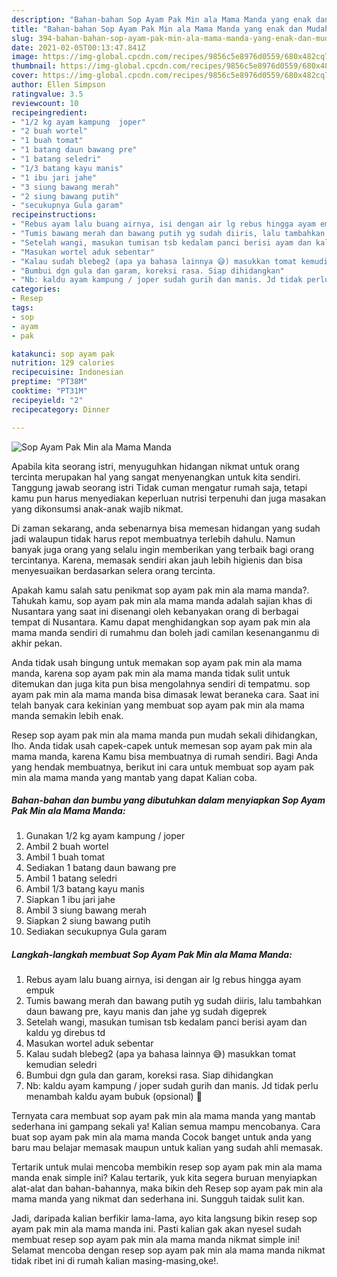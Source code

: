 ```yaml
---
description: "Bahan-bahan Sop Ayam Pak Min ala Mama Manda yang enak dan Mudah Dibuat"
title: "Bahan-bahan Sop Ayam Pak Min ala Mama Manda yang enak dan Mudah Dibuat"
slug: 394-bahan-bahan-sop-ayam-pak-min-ala-mama-manda-yang-enak-dan-mudah-dibuat
date: 2021-02-05T00:13:47.841Z
image: https://img-global.cpcdn.com/recipes/9856c5e8976d0559/680x482cq70/sop-ayam-pak-min-ala-mama-manda-foto-resep-utama.jpg
thumbnail: https://img-global.cpcdn.com/recipes/9856c5e8976d0559/680x482cq70/sop-ayam-pak-min-ala-mama-manda-foto-resep-utama.jpg
cover: https://img-global.cpcdn.com/recipes/9856c5e8976d0559/680x482cq70/sop-ayam-pak-min-ala-mama-manda-foto-resep-utama.jpg
author: Ellen Simpson
ratingvalue: 3.5
reviewcount: 10
recipeingredient:
- "1/2 kg ayam kampung  joper"
- "2 buah wortel"
- "1 buah tomat"
- "1 batang daun bawang pre"
- "1 batang seledri"
- "1/3 batang kayu manis"
- "1 ibu jari jahe"
- "3 siung bawang merah"
- "2 siung bawang putih"
- "secukupnya Gula garam"
recipeinstructions:
- "Rebus ayam lalu buang airnya, isi dengan air lg rebus hingga ayam empuk"
- "Tumis bawang merah dan bawang putih yg sudah diiris, lalu tambahkan daun bawang pre, kayu manis dan jahe yg sudah digeprek"
- "Setelah wangi, masukan tumisan tsb kedalam panci berisi ayam dan kaldu yg direbus td"
- "Masukan wortel aduk sebentar"
- "Kalau sudah blebeg2 (apa ya bahasa lainnya 😅) masukkan tomat kemudian seledri"
- "Bumbui dgn gula dan garam, koreksi rasa. Siap dihidangkan"
- "Nb: kaldu ayam kampung / joper sudah gurih dan manis. Jd tidak perlu menambah kaldu ayam bubuk (opsional) 🤭"
categories:
- Resep
tags:
- sop
- ayam
- pak

katakunci: sop ayam pak 
nutrition: 129 calories
recipecuisine: Indonesian
preptime: "PT38M"
cooktime: "PT31M"
recipeyield: "2"
recipecategory: Dinner

---
```



![Sop Ayam Pak Min ala Mama Manda](https://img-global.cpcdn.com/recipes/9856c5e8976d0559/680x482cq70/sop-ayam-pak-min-ala-mama-manda-foto-resep-utama.jpg)

Apabila kita seorang istri, menyuguhkan hidangan nikmat untuk orang tercinta merupakan hal yang sangat menyenangkan untuk kita sendiri. Tanggung jawab seorang istri Tidak cuman mengatur rumah saja, tetapi kamu pun harus menyediakan keperluan nutrisi terpenuhi dan juga masakan yang dikonsumsi anak-anak wajib nikmat.

Di zaman  sekarang, anda sebenarnya bisa memesan hidangan yang sudah jadi walaupun tidak harus repot membuatnya terlebih dahulu. Namun banyak juga orang yang selalu ingin memberikan yang terbaik bagi orang tercintanya. Karena, memasak sendiri akan jauh lebih higienis dan bisa menyesuaikan berdasarkan selera orang tercinta. 



Apakah kamu salah satu penikmat sop ayam pak min ala mama manda?. Tahukah kamu, sop ayam pak min ala mama manda adalah sajian khas di Nusantara yang saat ini disenangi oleh kebanyakan orang di berbagai tempat di Nusantara. Kamu dapat menghidangkan sop ayam pak min ala mama manda sendiri di rumahmu dan boleh jadi camilan kesenanganmu di akhir pekan.

Anda tidak usah bingung untuk memakan sop ayam pak min ala mama manda, karena sop ayam pak min ala mama manda tidak sulit untuk ditemukan dan juga kita pun bisa mengolahnya sendiri di tempatmu. sop ayam pak min ala mama manda bisa dimasak lewat beraneka cara. Saat ini telah banyak cara kekinian yang membuat sop ayam pak min ala mama manda semakin lebih enak.

Resep sop ayam pak min ala mama manda pun mudah sekali dihidangkan, lho. Anda tidak usah capek-capek untuk memesan sop ayam pak min ala mama manda, karena Kamu bisa membuatnya di rumah sendiri. Bagi Anda yang hendak membuatnya, berikut ini cara untuk membuat sop ayam pak min ala mama manda yang mantab yang dapat Kalian coba.

<!--inarticleads1-->

##### Bahan-bahan dan bumbu yang dibutuhkan dalam menyiapkan Sop Ayam Pak Min ala Mama Manda:

1. Gunakan 1/2 kg ayam kampung / joper
1. Ambil 2 buah wortel
1. Ambil 1 buah tomat
1. Sediakan 1 batang daun bawang pre
1. Ambil 1 batang seledri
1. Ambil 1/3 batang kayu manis
1. Siapkan 1 ibu jari jahe
1. Ambil 3 siung bawang merah
1. Siapkan 2 siung bawang putih
1. Sediakan secukupnya Gula garam




<!--inarticleads2-->

##### Langkah-langkah membuat Sop Ayam Pak Min ala Mama Manda:

1. Rebus ayam lalu buang airnya, isi dengan air lg rebus hingga ayam empuk
1. Tumis bawang merah dan bawang putih yg sudah diiris, lalu tambahkan daun bawang pre, kayu manis dan jahe yg sudah digeprek
1. Setelah wangi, masukan tumisan tsb kedalam panci berisi ayam dan kaldu yg direbus td
1. Masukan wortel aduk sebentar
1. Kalau sudah blebeg2 (apa ya bahasa lainnya 😅) masukkan tomat kemudian seledri
1. Bumbui dgn gula dan garam, koreksi rasa. Siap dihidangkan
1. Nb: kaldu ayam kampung / joper sudah gurih dan manis. Jd tidak perlu menambah kaldu ayam bubuk (opsional) 🤭




Ternyata cara membuat sop ayam pak min ala mama manda yang mantab sederhana ini gampang sekali ya! Kalian semua mampu mencobanya. Cara buat sop ayam pak min ala mama manda Cocok banget untuk anda yang baru mau belajar memasak maupun untuk kalian yang sudah ahli memasak.

Tertarik untuk mulai mencoba membikin resep sop ayam pak min ala mama manda enak simple ini? Kalau tertarik, yuk kita segera buruan menyiapkan alat-alat dan bahan-bahannya, maka bikin deh Resep sop ayam pak min ala mama manda yang nikmat dan sederhana ini. Sungguh taidak sulit kan. 

Jadi, daripada kalian berfikir lama-lama, ayo kita langsung bikin resep sop ayam pak min ala mama manda ini. Pasti kalian gak akan nyesel sudah membuat resep sop ayam pak min ala mama manda nikmat simple ini! Selamat mencoba dengan resep sop ayam pak min ala mama manda nikmat tidak ribet ini di rumah kalian masing-masing,oke!.

